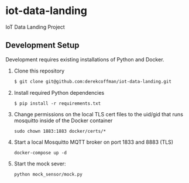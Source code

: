 # iot-data-landing
IoT Data Landing Project


## Development Setup

Development requires existing installations of Python and Docker.

1. Clone this repository

    ```bash
    $ git clone git@github.com:derekcoffman/iot-data-landing.git
    ```

1. Install required Python dependencies

    ```
    $ pip install -r requirements.txt
    ```

1. Change permissions on the local TLS cert files to the uid/gid that runs mosquitto inside of the Docker container

    ```
    sudo chown 1883:1883 docker/certs/*
    ```

1. Start a local Mosquitto MQTT broker on port 1833 and 8883 (TLS)

    ```
    docker-compose up -d
    ```

1. Start the mock sever:

    ```
    python mock_sensor/mock.py
    ```

